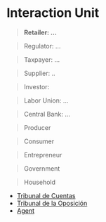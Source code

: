 # Interaction Unit


> **Retailer: …**
> 

> Regulator: …
> 

> Taxpayer: …
> 

> Supplier: ..
> 

> Investor:
> 

> Labor Union: …
> 

> Central Bank: …
> 

> Producer
> 

> Consumer
> 

> Entrepreneur
> 

> Government
> 

> Household
> 
- [Tribunal de Cuentas](https://www.tcu.es/repositorio/8e8b211f-fdcc-40a1-9215-e0b151ba4d5b/N01%20NAVARRO%20REAL%20TRIBUNAL.pdf)
- [Tribunal de la Oposición](https://www.opositor.com/tribunal-oposiciones/41515)
- [Agent](https://en.wikipedia.org/wiki/Agent_(economics))